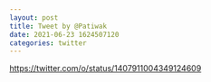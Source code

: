 ```yaml
--- 
layout: post 
title: Tweet by @Patiwak 
date: 2021-06-23 1624507120 
categories: twitter 
--- 
```

https://twitter.com/o/status/1407911004349124609